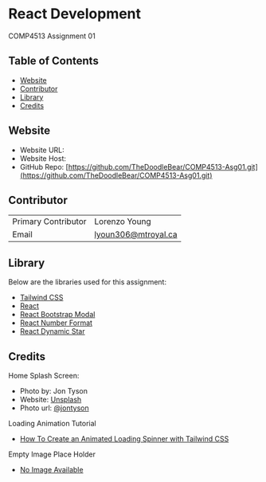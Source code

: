 # React Development
COMP4513 Assignment 01

## Table of Contents

- [Website](#Website)
- [Contributor](#Contributor)
- [Library](#Library)
- [Credits](#credits)

## Website
- Website URL:
- Website Host:
- GitHub Repo: [https://github.com/TheDoodleBear/COMP4513-Asg01.git](https://github.com/TheDoodleBear/COMP4513-Asg01.git)

## Contributor 
| | |
| --- | --- |
| Primary Contributor | Lorenzo Young |
| Email | lyoun306@mtroyal.ca |

## Library

Below are the libraries used for this assignment: 
- [Tailwind CSS ](https://tailwindcss.com/)
- [React](https://reactjs.org/)
- [React Bootstrap Modal](https://react-bootstrap.github.io/)
- [React Number Format](https://github.com/s-yadav/react-number-format)
- [React Dynamic Star](https://www.youtube.com/watch?v=eDw46GYAIDQ)

## Credits
Home Splash Screen:

- Photo by: Jon Tyson
- Website: [Unsplash](https://unsplash.com)
- Photo url: [@jontyson](https://unsplash.com/photos/A-obUh61bKw) 

Loading Animation Tutorial
 - [How To Create an Animated Loading Spinner with Tailwind CSS](https://braydoncoyer.dev/blog/how-to-create-an-animated-loading-spinner-with-tailwind-css)

 Empty Image Place Holder
 - [No Image Available](https://upload.wikimedia.org/wikipedia/commons/6/65/No-Image-Placeholder.svg)
